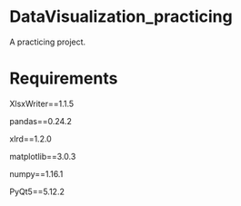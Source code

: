 # DataVisualization_practicing
A practicing project.

# Requirements
XlsxWriter==1.1.5

pandas==0.24.2

xlrd==1.2.0

matplotlib==3.0.3

numpy==1.16.1

PyQt5==5.12.2
